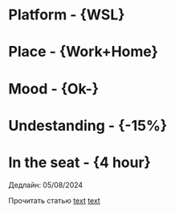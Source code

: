 # Platform     - {WSL}
# Place        - {Work+Home}
# Mood         - {Ok-}
# Undestanding - {-15%}
# In the seat  - {4 hour}

Дедлайн: 05/08/2024

Прочитать статью
[text](assets/K8s_fo_children_part1.webm)
[text](assets/K8s_fo_children_part2.webm)